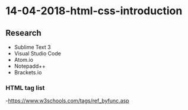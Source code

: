 # 14-04-2018-html-css-introduction
## Research
- Sublime Text 3
- Visual Studio Code
- Atom.io
- Notepadd++
- Brackets.io

### HTML tag list

-https://www.w3schools.com/tags/ref_byfunc.asp



